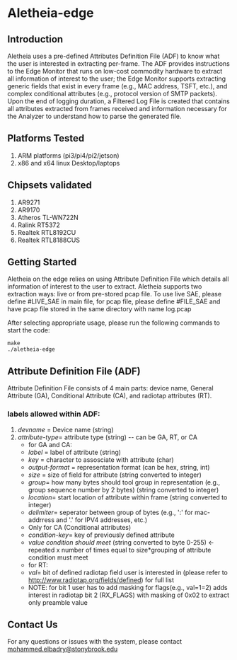 # Aletheia-edge

## Introduction
Aletheia uses a pre-defined Attributes Definition File (ADF) to know what the user is interested in extracting per-frame. The ADF provides instructions to the Edge Monitor that runs on low-cost commodity hardware to extract all information of interest to the user; the Edge Monitor supports extracting generic fields that exist in every frame (e.g., MAC
address, TSFT, etc.), and complex conditional attributes (e.g., protocol version of SMTP packets). Upon the end of logging duration, a Filtered Log File is created that contains all attributes extracted from frames received and information necessary for the Analyzer to understand how to parse the generated file.

## Platforms Tested
1. ARM platforms (pi3/pi4/pi2/jetson)
2. x86 and x64 linux Desktop/laptops

## Chipsets validated
1. AR9271 
2. AR9170
3. Atheros TL-WN722N
4. Ralink RT5372
5. Realtek RTL8192CU
6. Realtek RTL8188CUS

## Getting Started

Aletheia on the edge relies on using Attribute Definition File which details all information of interest to the user to extract. Aletheia supports two extraction ways: live or from pre-stored pcap file. To use live SAE, please define #LIVE_SAE in main file, for pcap file, please define #FILE_SAE and have pcap file stored in the same directory with name log.pcap

After selecting appropriate usage, please run the following commands to start the code:
```
make
./aletheia-edge
```

## Attribute Definition File (ADF)

Attribute Definition File consists of 4 main parts: device name, General Attribute (GA), Conditional Attribute (CA), and radiotap attributes (RT).

### labels allowed within ADF:
1. *devname* = Device name (string)
2. *attribute-type*= attribute type (string) -- can be GA, RT, or CA
    - for GA and CA:
     - *label* = label of attribute (string)
     - *key* = character to assosciate with attribute (char) 
     - *output-format* = representation format (can be hex, string, int)
     - *size* = size of field for attribute (string converted to integer)
     - *group*= how many bytes should tool group in representation (e.g., group sequence number by 2 bytes) (string converted to integer)
     - *location*= start location of attribute within frame (string converted to integer)
     - *delimiter*= seperator between group of bytes (e.g., ':' for mac-addrress and '.' for IPV4 addresses, etc.)
     - Only for CA (Conditional attributes)
      - *condition-key*= key of previously defined attribute
      - *value condition should meet* (string converted to byte 0-255) <- repeated x number of times equal to size*grouping of attribute condition must meet
    - for RT:
     - *val*= bit of defined radiotap field user is interested in (please refer to http://www.radiotap.org/fields/defined) for full list
     - NOTE: for bit 1 user has to add masking for flags(e.g., val=1=2) adds interest in radiotap bit 2 (RX_FLAGS) with masking of 0x02 to extract only preamble value
     
## Contact Us

For any questions or issues with the system, please contact mohammed.elbadry@stonybrook.edu
